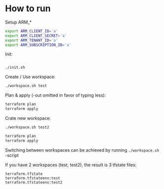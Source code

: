 # How to run

Setup ARM_*

```bash
export ARM_CLIENT_ID='a'
export ARM_CLIENT_SECRET='a'
export ARM_TENANT_ID='a'
export ARM_SUBSCRIPTION_ID='a'
```

Init:

```bash

./init.sh
```

Create / Use workspace:

```bash
./workspace.sh test
```

Plan & apply (-out omitted in favor of typing less):

```bash
terraform plan
terraform apply
```

Crate new workspace:

```bash
./workspace.sh test2

terraform plan
terraform apply
```

Switching between workspaces can be achieved by running `./workspace.sh` -script

If you have 2 workspaces (test, test2), the result is 3 tfstate files:

```
terraform.tfstate
terraform.tfstateenv:test
terraform.tfstateenv:test2
```
